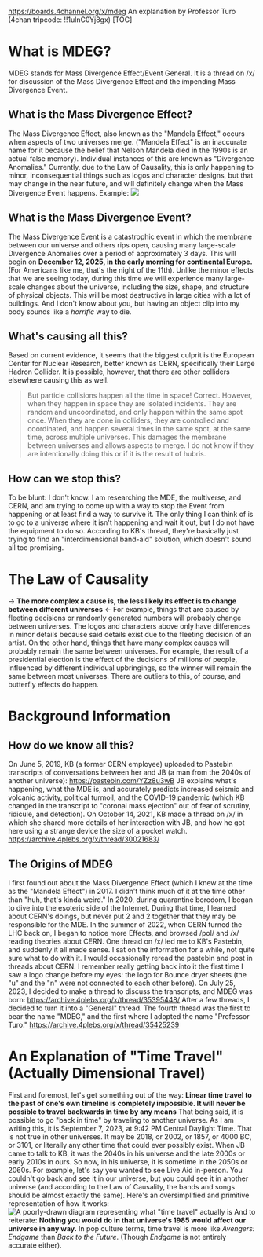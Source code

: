 https://boards.4channel.org/x/mdeg
An explanation by Professor Turo (4chan tripcode: !!1ulnC0Yj8gx)
[TOC]

# What is MDEG?
MDEG stands for Mass Divergence Effect/Event General. It is a thread on /x/ for discussion of the Mass Divergence Effect and the impending Mass Divergence Event. 
## What is the Mass Divergence Effect?
The Mass Divergence Effect, also known as the "Mandela Effect," occurs when aspects of two universes merge. ("Mandela Effect" is an inaccurate name for it because the belief that Nelson Mandela died in the 1990s is an actual false memory). Individual instances of this are known as "Divergence Anomalies." Currently, due to the Law of Causality, this is only happening to minor, inconsequential things such as logos and character designs, but that may change in the near future, and will definitely change when the Mass Divergence Event happens. 
Example:
![](https://imgs.search.brave.com/OQJT-9jJq0HSMzcvIdMSGn5Y0Iwd3A1tbDhPPjyk9qE/rs:fit:860:0:0/g:ce/aHR0cHM6Ly9pbm5v/dGVjaHRvZGF5LmNv/bS93cC1jb250ZW50/L3VwbG9hZHMvMjAy/Mi8wOC9tYW5kZWxh/X2VmZmVjdF8xNjAw/LmpwZw)
## What is the Mass Divergence Event?
The Mass Divergence Event is a catastrophic event in which the membrane between our universe and others rips open, causing many large-scale Divergence Anomalies over a period of approximately 3 days. This will begin on **December 12, 2025, in the early morning for continental Europe.** (For Americans like me, that's the night of the 11th). Unlike the minor effects that we are seeing today, during this time we will experience many large-scale changes about the universe, including the size, shape, and structure of physical objects. This will be most destructive in large cities with a lot of buildings. And I don't know about you, but having an object clip into my body sounds like a *horrific* way to die. 
## What's causing all this?
Based on current evidence, it seems that the biggest culprit is the European Center for Nuclear Research, better known as CERN, specifically their Large Hadron Collider. It is possible, however, that there are other colliders elsewhere causing this as well. 
>But particle collisions happen all the time in space!
Correct. However, when they happen in space they are isolated incidents. They are random and uncoordinated, and only happen within the same spot once. When they are done in colliders, they are controlled and coordinated, and happen several times in the same spot, at the same time, across multiple universes. This damages the membrane between universes and allows aspects to merge. I do not know if they are intentionally doing this or if it is the result of hubris. 
## How can we stop this?
To be blunt: I don't know. I am researching the MDE, the multiverse, and CERN, and am trying to come up with a way to stop the Event from happening or at least find a way to survive it. The only thing I can think of is to go to a universe where it isn't happening and wait it out, but I do not have the equipment to do so. According to KB's thread, they're basically just trying to find an "interdimensional band-aid" solution, which doesn't sound all too promising. 
# The Law of Causality
-> **The more complex a cause is, the less likely its effect is to change between different universes** <-
For example, things that are caused by fleeting decisions or randomly generated numbers will probably change between universes. The logos and characters above only have differences in minor details because said details exist due to the fleeting decision of an artist. 
On the other hand, things that have many complex causes will probably remain the same between universes. For example, the result of a presidential election is the effect of the decisions of millions of people, influenced by different individual upbringings, so the winner will remain the same between most universes. There are outliers to this, of course, and butterfly effects do happen. 
# Background Information
## How do we know all this?
On June 5, 2019, KB (a former CERN employee) uploaded to Pastebin transcripts of conversations between her and JB (a man from the 2040s of another universe):
https://pastebin.com/YZz8u3wB
JB explains what's happening, what the MDE is, and accurately predicts increased seismic and volcanic activity, political turmoil, and the COVID-19 pandemic (which KB changed in the transcript to "coronal mass ejection"  out of fear of scrutiny, ridicule, and detection). 
On October 14, 2021, KB made a thread on /x/ in which she shared more details of her interaction with JB, and how he got here using a strange device the size of a pocket watch. 
https://archive.4plebs.org/x/thread/30021683/
## The Origins of MDEG
I first found out about the Mass Divergence Effect (which I knew at the time as the "Mandela Effect") in 2017. I didn't think much of it at the time other than "huh, that's kinda weird." 
In 2020, during quarantine boredom, I began to dive into the esoteric side of the Internet. During that time, I learned about CERN's doings, but never put 2 and 2 together that they may be responsible for the MDE. 
In the summer of 2022, when CERN turned the LHC back on, I began to notice more Effects, and browsed /pol/ and /x/ reading theories about CERN. One thread on /x/ led me to KB's Pastebin, and suddenly it all made sense. I sat on the information for a while, not quite sure what to do with it. I would occasionally reread the pastebin and post in threads about CERN. I remember really getting back into it the first time I saw a logo change before my eyes: the logo for Bounce dryer sheets (the "u" and the "n" were not connected to each other before). 
On July 25, 2023, I decided to make a thread to discuss the transcripts, and MDEG was born:
https://archive.4plebs.org/x/thread/35395448/
After a few threads, I decided to turn it into a "General" thread. The fourth thread was the first to bear the name "MDEG," and the first where I adopted the name "Professor Turo." 
https://archive.4plebs.org/x/thread/35425239
# An Explanation of "Time Travel" (Actually Dimensional Travel)
First and foremost, let's get something out of the way: **Linear time travel to the past of one's own timeline is completely impossible. It will never be possible to travel backwards in time by any means**
That being said, it is possible to go "back in time" by traveling to another universe. As I am writing this, it is September 7, 2023, at 9:42 PM Central Daylight Time. That is not true in other universes. It may be 2018, or 2002, or 1857, or 4000 BC, or 3101, or literally any other time that could ever possibly exist. When JB came to talk to KB, it was the 2040s in his universe and the late 2000s or early 2010s in ours. So now, in his universe, it is sometime in the 2050s or 2060s. 
For example, let's say you wanted to see Live Aid in-person. You couldn't go back and see it in our universe, but you could see it in another universe (and according to the Law of Causality, the bands and songs should be almost exactly the same). 
Here's an oversimplified and primitive representation of how it works:
![A poorly-drawn diagram representing what "time travel" actually is](https://i.imgur.com/picMwfm.png)
And to reiterate: **Nothing you would do in that universe's 1985 would affect our universe in any way.**
In pop culture terms, time travel is more like *Avengers: Endgame* than *Back to the Future*. (Though *Endgame* is not entirely accurate either).